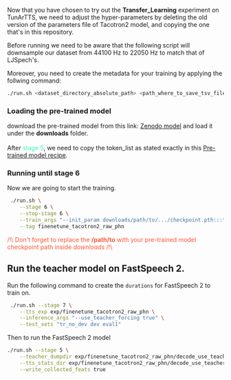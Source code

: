 Now that you have chosen to try out the __Transfer_Learning__ experiment on TunArTTS, we need to adjust the hyper-parameters by deleting the old version of the parameters file of Tacotron2 model, and copying the one that's in this repository. 

Before running we need to be aware that the following script will downsample our dataset from 44100 Hz to 22050 Hz to match that of LJSpech's.

Moreover, you need to create the metadata for your training by applying the follwing command:
```bash
./run.sh <dataset_directory_absolute_path> <path_where_to_save_tsv_files> <alphabet> <relative_path_to_wav_folder_in_dataset_inside_downloads> <path_to_train_tacotron2.yaml>
```

### Loading the pre-trained model
download the pre-trained model from this link: [Zenodo model](https://zenodo.org/record/4925105) and load it under the **downloads** folder.
\
\
After <font color="43EEC0"> stage 5</font>, we need to copy the token_list as stated exactly in this [Pre-trained model recipe](https://github.com/espnet/espnet/blob/master/egs2/jvs/tts1/README.md).

### Running until stage 6
Now we are going to start the training.

```sh
 ./run.sh \
    --stage 6 \
    --stop-stage 6 \
    --train_args "--init_param downloads/path/to/.../checkpoint.pth:::tts.enc.embed" \
    --tag finenetune_tacotron2_raw_phn
```
<font color="#FF5733"> /!\ Don't forget to replace the __/path/to__ with your pre-trained model checkpoint path inside _downloads_ /!\ </font>

## Run the teacher model on FastSpeech 2.
Run the following command to create the ``durations`` for FastSpeech 2 to train on. 
```sh
 ./run.sh --stage 7 \
    --tts_exp exp/finenetune_tacotron2_raw_phn \
    --inference_args "--use_teacher_forcing true" \
    --test_sets "tr_no_dev dev eval1"
```
Then to run the FastSpeech 2 model
```sh
./run.sh --stage 5 \
    --teacher_dumpdir exp/finenetune_tacotron2_raw_phn/decode_use_teacher_forcingtrue_train.loss.ave \
    --tts_stats_dir exp/finenetune_tacotron2_raw_phn/decode_use_teacher_forcingtrue_train.loss.ave/stats \
    --write_collected_feats true
```